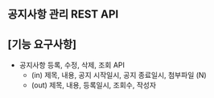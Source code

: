 ## 공지사항 관리 REST API 
## [기능 요구사항]
* 공지사항 등록, 수정, 삭제, 조회 API
    * (in) 제목, 내용, 공지 시작일시, 공지 종료일시, 첨부파일 (N)
    * (out) 제목, 내용, 등록일시, 조회수, 작성자 